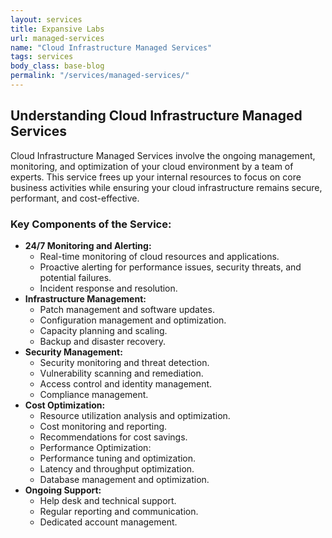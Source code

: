 ```yaml
---
layout: services
title: Expansive Labs
url: managed-services
name: "Cloud Infrastructure Managed Services"
tags: services
body_class: base-blog
permalink: "/services/managed-services/"
---
```

<style>
    @media (max-width: 575.98px) {
        h1 {
            font-size: 30px;
        }
        h2 {
            font-size: 20px;
        }
        ul {
            font-size: 15px;
        }
        li {
            text-align:left;
        }
    }
</style>

## Understanding Cloud Infrastructure Managed Services

Cloud Infrastructure Managed Services involve the ongoing management, monitoring, and optimization of your cloud environment by a team of experts. This service frees up your internal resources to focus on core business activities while ensuring your cloud infrastructure remains secure, performant, and cost-effective.

### Key Components of the Service:

* **24/7 Monitoring and Alerting:**
    * Real-time monitoring of cloud resources and applications.
    * Proactive alerting for performance issues, security threats, and potential failures.
    * Incident response and resolution.
* **Infrastructure Management:**
    * Patch management and software updates.
    * Configuration management and optimization.
    * Capacity planning and scaling.  
    * Backup and disaster recovery.
* **Security Management:**
    * Security monitoring and threat detection.
    * Vulnerability scanning and remediation.
    * Access control and identity management.
    * Compliance management.
* **Cost Optimization:**
    * Resource utilization analysis and optimization.
    * Cost monitoring and reporting.
    * Recommendations for cost savings.
    * Performance Optimization:
    * Performance tuning and optimization.
    * Latency and throughput optimization.
    * Database management and optimization.
* **Ongoing Support:**
    * Help desk and technical support.
    * Regular reporting and communication.
    * Dedicated account management.